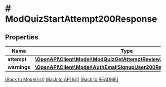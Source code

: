 # # ModQuizStartAttempt200Response

## Properties

Name | Type | Description | Notes
------------ | ------------- | ------------- | -------------
**attempt** | [**\OpenAPI\Client\Model\ModQuizGetAttemptReview200ResponseAttempt**](ModQuizGetAttemptReview200ResponseAttempt.md) |  |
**warnings** | [**\OpenAPI\Client\Model\AuthEmailSignupUser200ResponseWarningsInner[]**](AuthEmailSignupUser200ResponseWarningsInner.md) |  | [optional]

[[Back to Model list]](../../README.md#models) [[Back to API list]](../../README.md#endpoints) [[Back to README]](../../README.md)
